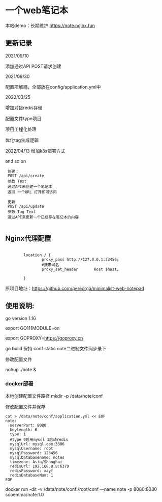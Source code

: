 # 一个web笔记本

本站demo：长期维护 https://note.nginx.fun

## 更新记录

2021/09/10

添加通过API POST请求创建

2021/09/30

配置项解耦，全部放在config/application.yml中

2022/03/25

增加对接redis存储

配置文件type项目

项目工程化处理

优化tag生成逻辑

2022/04/13 增加k8s部署方式

and so on

```
 创建：
 POST /api/create 
 参数 Text 
 通过API来创建一个笔记本
 返回 一个URL 打开即可访问
 
 更新
 POST /api/update
 参数 Tag Text
 通过API来更新一个已经存在笔记本的内容
 
```

## Nginx代理配置

```shell

        location / {
                proxy_pass http://127.0.0.1:23456;
                #携带域名
                proxy_set_header       Host $host;
                
        }

```

原项目地址：https://github.com/pereorga/minimalist-web-notepad

## 使用说明:

go version 1.16

export GO111MODULE=on

export GOPROXY=https://goproxy.cn

go build 保持 conf static note二进制文件同步录下

修改配置文件

nohup ./note &

### docker部署

本地创建配置文件路径 mkdir -p /data/note/conf

修改配置文件并保存

```shell
cat > /data/note/conf/application.yml << EOF
note:
  serverPort: 8080
  keylength: 6
  type: 1
  #type 0启用mysql 1启动redis
  mysqlUrl: mysql.com:3306
  mysqlUsername: root
  mysqlPassword: 123456
  mysqlDatabasename: notes
  timezone: Asia/Shanghai
  redisUrl: 192.168.8.8:6379
  redisPassword: xayf
  redisDatabaseNum: 1
EOF
```

docker run -dit -v /data/note/conf:/root/conf --name note -p 8080:8080 sooemma/note:1.0



